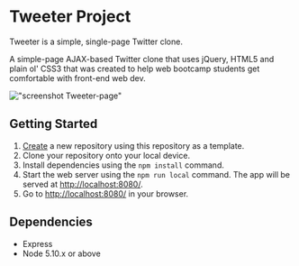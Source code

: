 # Tweeter Project

Tweeter is a simple, single-page Twitter clone.

A simple-page AJAX-based Twitter clone that uses jQuery, HTML5 and plain ol' CSS3 that was created to help 
web bootcamp students get comfortable with front-end web dev.

!["screenshot Tweeter-page"](/home/labber/lighthouse/week-4/tweeter/public/images/Tweeter-home.PNG)

## Getting Started

1. [Create](https://docs.github.com/en/repositories/creating-and-managing-repositories/creating-a-repository-from-a-template) a new repository using this repository as a template.
2. Clone your repository onto your local device.
3. Install dependencies using the `npm install` command.
3. Start the web server using the `npm run local` command. The app will be served at <http://localhost:8080/>.
4. Go to <http://localhost:8080/> in your browser.

## Dependencies

- Express
- Node 5.10.x or above
